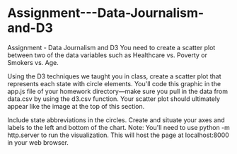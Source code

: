 # Assignment---Data-Journalism-and-D3
Assignment - Data Journalism and D3
You need to create a scatter plot between two of the data variables such as Healthcare vs. Poverty or Smokers vs. Age.

Using the D3 techniques we taught you in class, create a scatter plot that represents each state with circle elements. You'll code this graphic in the app.js file of your homework directory—make sure you pull in the data from data.csv by using the d3.csv function. Your scatter plot should ultimately appear like the image at the top of this section.


Include state abbreviations in the circles.
Create and situate your axes and labels to the left and bottom of the chart.
Note: You'll need to use python -m http.server to run the visualization. This will host the page at localhost:8000 in your web browser.
